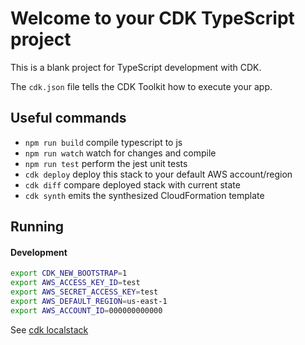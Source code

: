 # Welcome to your CDK TypeScript project

This is a blank project for TypeScript development with CDK.

The `cdk.json` file tells the CDK Toolkit how to execute your app.

## Useful commands

* `npm run build`   compile typescript to js
* `npm run watch`   watch for changes and compile
* `npm run test`    perform the jest unit tests
* `cdk deploy`      deploy this stack to your default AWS account/region
* `cdk diff`        compare deployed stack with current state
* `cdk synth`       emits the synthesized CloudFormation template

## Running

#### Development

```sh
export CDK_NEW_BOOTSTRAP=1
export AWS_ACCESS_KEY_ID=test
export AWS_SECRET_ACCESS_KEY=test
export AWS_DEFAULT_REGION=us-east-1
export AWS_ACCOUNT_ID=000000000000
```

See [cdk localstack](https://github.com/localstack/aws-cdk-local)
